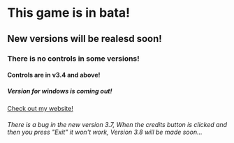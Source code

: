 # This game is in bata!
## New versions will be realesd soon!
### There is no controls in some versions!
#### Controls are in v3.4 and above!
##### Version for windows is coming out!
[Check out my website!](https://johnnyd2020.github.io/Rocket-Game-BETA/)
###### There is a bug in the new version 3.7, When the credits button is clicked and then you press "Exit" it won't work, Version 3.8 will be made soon...
